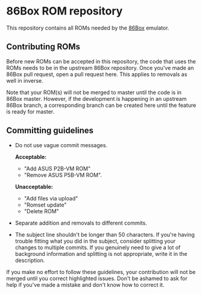 # 86Box ROM repository

This repository contains all ROMs needed by the [86Box](https://github.com/86Box/86Box) emulator.

## Contributing ROMs
Before new ROMs can be accepted in this repository, the code that uses the ROMs needs to be in the upstream 86Box repository. Once you've made an 86Box pull request, open a pull request here. This applies to removals as well in inverse. 

Note that your ROM(s) will not be merged to master until the code is in 86Box master. However, if the development is happening in an upstream 86Box branch, a corresponding branch can be created here until the feature is ready for master.

## Committing guidelines
- Do not use vague commit messages.

  **Acceptable:**
  - "Add ASUS P2B-VM ROM"
  - "Remove ASUS P5B-VM ROM".

  **Unacceptable:**
  - "Add files via upload"
  - "Romset update"
  - "Delete ROM"

- Separate addition and removals to different commits.
- The subject line shouldn't be longer than 50 characters. If you're having trouble fitting what you did in the subject, consider splitting your changes to multiple commits. If you genuinely need to give a lot of background information and splitting is not appropriate, write it in the description.

If you make no effort to follow these guidelines, your contribution will not be merged until you correct highlighted issues. Don't be ashamed to ask for help if you've made a mistake and don't know how to correct it.
